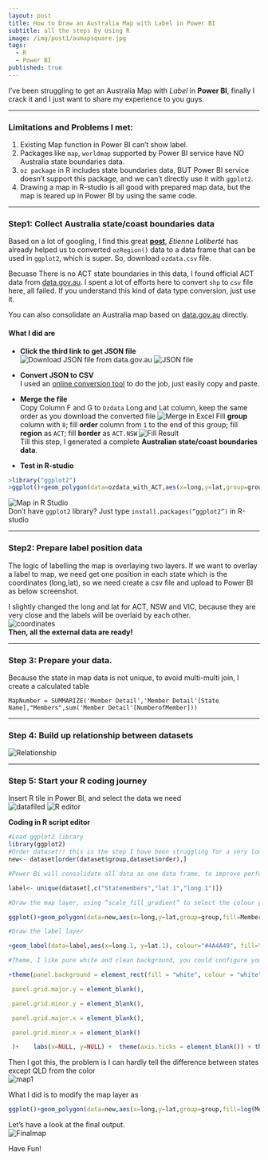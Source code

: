 ```yaml
---
layout: post
title: How to Draw an Australia Map with Label in Power BI 
subtitle: all the steps by Using R
image: /img/post1/aumapsquare.jpg
tags:
  - R
  - Power BI
published: true
---
```


I’ve been struggling to get an Australia Map with _Label_ in **Power BI**, finally I crack it and I just want to share my experience to you guys.

---

### Limitations and Problems I met:

1. Existing Map function in Power BI can’t show label.
2. Packages like `map`, `worldmap` supported by Power BI service have NO Australia state boundaries data.
3. `oz package` in R includes state boundaries data, BUT Power BI service doesn’t support this package, and we can’t directly use it with `ggplot2`.
4. Drawing a map in R-studio is all good with prepared map data, but the map is teared up in Power BI by using the same code.

---

### Step1: Collect Australia state/coast boundaries data

Based on a lot of googling, I find this great [**post**](http://www.elaliberte.info/code), _Etienne Laliberté_ has already helped us to converted `ozRegion()` data to a data frame that can be used in `ggplot2`, which is super. So, download `ozdata.csv` file.

Becuase There is no ACT state boundaries in this data, I found official ACT data from [data.gov.au](https://data.gov.au/dataset/act-state-boundary-psma-administrative-boundaries). I spent a lot of efforts here to convert `shp` to `csv` file here, all failed. If you understand this kind of data type conversion, just use it.

You can also consolidate an Australia map based on [data.gov.au](https://data.gov.au) directly.

#### What I did are

- **Click the third link to get JSON file**
![Download JSON file from data.gov.au](/img/post1/l2.png)
![JSON file](/img/post1/l3.png)
- **Convert JSON to CSV**  
I used an [online conversion tool](https://json-csv.com/) to do the job, just easily copy and paste.

- **Merge the file**  
Copy Column F and G to `Ozdata` Long and Lat column, keep the same order as you download the converted file
![Merge in Excel](/img/post1/l4.png)
Fill **group** column with `8`; fill **order** column from `1` to the end of this group; fill **region** as `ACT`; fill **border** as `ACT.NSW`
![Fill Result](/img/post1/l5.png)   
Till this step, I generated a complete **Australian state/coast boundaries data**.

- **Test in R-studio**  
```R
>library("ggplot2")
>ggplot()+geom_polygon(data=ozdata_with_ACT,aes(x=long,y=lat,group=group,fill=region))
```  
![Map in R Studio](/img/post1/l6.png)  
Don’t have `ggplot2` library? Just type `install.packages(“ggplot2”)` in R-studio

---

### Step2: Prepare label position data

The logic of labelling the map is overlaying two layers. If we want to overlay a label to map, we need get one position in each state which is the coordinates (long,lat), so we need create a csv file and upload to Power BI as below screenshot. 

I slightly changed the long and lat for ACT, NSW and VIC, because they are very close and the labels will be overlaid by each other.  
![coordinates](/img/post1/l7.png)  
**Then, all the external data are ready!**

---

### Step 3: Prepare your data.

Because the state in map data is not unique, to avoid multi-multi join, I create a calculated table
```DAX
MapNumber = SUMMARIZE('Member Detail','Member Detail'[State Name],"Members",sum('Member Detail'[NumberofMember]))
```

---

### Step 4: Build up relationship between datasets
![Relationship](/img/post1/l8.png)

---

### Step 5: Start your R coding journey

Insert R tile in Power BI, and select the data we need  
![datafiled](/img/post1/l9.png)
![R editor](/img/post1/l10.png)

**Coding in R script editor**
```R
#Load ggplot2 library
library(ggplot2)
#Order dataset!! this is the step I have been struggling for a very long time, if there is no order the map you get will be teared up
new<- dataset[order(dataset$group,dataset$order),]

#Power Bi will consolidate all data as one data frame, to improve performance, create a label data frame with unique label position and content data.

label<- unique(dataset[,c("Statemembers","lat.1","long.1")])

#Draw the map layer, using “scale_fill_gradient” to select the colour you want to show in the heat map

ggplot()+geom_polygon(data=new,aes(x=long,y=lat,group=group,fill=Members), colour="white")+expand_limits(x = new$long, y = new$lat) +coord_map()+ scale_fill_gradient( low = "#add8e6", high = "#466BB4")

#Draw the label layer

+geom_label(data=label,aes(x=long.1, y=lat.1), colour="#4A4A49", fill="white", label=label$Statemembers, size=4)

#Theme, I like pure white and clean background, you could configure your own one you like

+theme(panel.background = element_rect(fill = "white", colour = "white"))+ theme(plot.background = element_rect(fill = "white",colour="white"))+ theme(

 panel.grid.major.y = element_blank(),

 panel.grid.minor.y = element_blank(),

 panel.grid.major.x = element_blank(),

 panel.grid.minor.x = element_blank()

 )+    labs(x=NULL, y=NULL) +  theme(axis.ticks = element_blank()) + theme(axis.text = element_blank())+ guides(fill=FALSE)
```
Then I got this, the problem is I can hardly tell the difference between states except QLD from the color  
![map1](/img/post1/l12.png)

What I did is to modify the map layer as

```R
ggplot()+geom_polygon(data=new,aes(x=long,y=lat,group=group,fill=log(Members)), colour="white")+expand_limits(x = new$long, y = new$lat) +coord_map()+ scale_fill_gradient( low = "#add8e6", high = "#466BB4")
```

Let’s have a look at the final output.  
![Finalmap](/img/post1/l13.png)

Have Fun!

